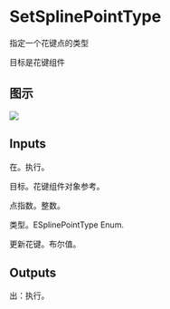 # SetSplinePointType

指定一个花键点的类型

目标是花键组件

## 图示

![]($-20221218-21013120.png)

## Inputs

在。执行。

目标。花键组件对象参考。

点指数。整数。

类型。ESplinePointType Enum.

更新花键。布尔值。  

## Outputs

出：执行。
